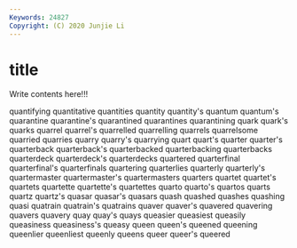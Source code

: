 ```yaml
---
Keywords: 24827
Copyright: (C) 2020 Junjie Li
---
```


# title

Write contents here!!!
 
quantifying 
quantitative 
quantities 
quantity
quantity's 
quantum 
quantum's 
quarantine 
quarantine's 
quarantined 
quarantines 
quarantining 
quark 
quark's
quarks 
quarrel 
quarrel's 
quarrelled 
quarrelling 
quarrels 
quarrelsome 
quarried 
quarries 
quarry
quarry's 
quarrying 
quart 
quart's 
quarter 
quarter's 
quarterback 
quarterback's 
quarterbacked 
quarterbacking
quarterbacks 
quarterdeck 
quarterdeck's 
quarterdecks 
quartered 
quarterfinal 
quarterfinal's 
quarterfinals 
quartering 
quarterlies
quarterly 
quarterly's 
quartermaster 
quartermaster's 
quartermasters 
quarters 
quartet 
quartet's 
quartets 
quartette
quartette's 
quartettes 
quarto 
quarto's 
quartos 
quarts 
quartz 
quartz's 
quasar 
quasar's
quasars 
quash 
quashed 
quashes 
quashing 
quasi 
quatrain 
quatrain's 
quatrains 
quaver
quaver's 
quavered 
quavering 
quavers 
quavery 
quay 
quay's 
quays 
queasier 
queasiest
queasily 
queasiness 
queasiness's 
queasy 
queen 
queen's 
queened 
queening 
queenlier 
queenliest
queenly 
queens 
queer 
queer's 
queered 
